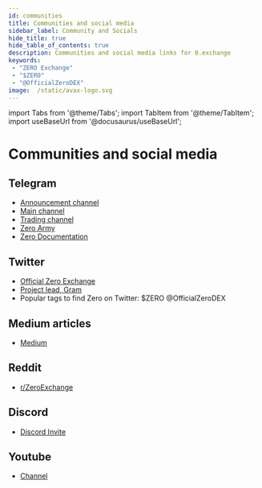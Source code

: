 ```yaml
---
id: communities
title: Communities and social media
sidebar_label: Community and Socials
hide_title: true
hide_table_of_contents: true
description: Communities and social media links for 0.exchange
keywords:
 - "ZERO Exchange"
 - "$ZERO"
 - "@OfficialZeroDEX"
image:  /static/avax-logo.svg
---
```


import Tabs from '@theme/Tabs';
import TabItem from '@theme/TabItem';
import useBaseUrl from '@docusaurus/useBaseUrl';

# Communities and social media

## Telegram
* [Announcement channel](https://t.me/ZeroExchangeAnn)
* [Main channel](https://t.me/ZeroExchangeCommunity)
* [Trading channel](https://t.me/zeroexchangetrading)
* [Zero Army](https://t.me/ZeroExchangeArmy)
* [Zero Documentation](https://t.me/ZeroHodlersCommunity)


## Twitter
* [Official Zero Exchange](https://twitter.com/OfficialZeroDEX)
* [Project lead, Gram](https://twitter.com/GramCustodian)
* Popular tags to find Zero on Twitter: $ZERO @OfficialZeroDEX

## Medium articles
* [Medium](https://medium.com/@OfficialZeroDex)

## Reddit
* [r/ZeroExchange](https://www.reddit.com/r/ZeroExchange/)

## Discord
* [Discord Invite](https://discord.gg/2BZJyN5z)

## Youtube
* [Channel](https://www.youtube.com/playlist?list=PLUrP9cz-3kCehfLJRhulrizJQ_4cOcpy4)
